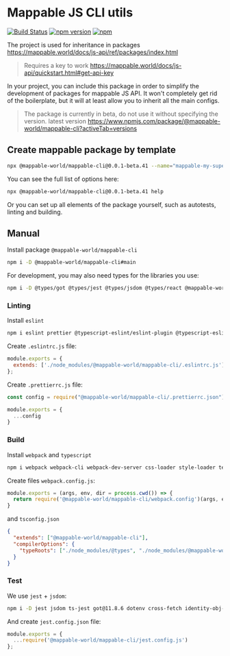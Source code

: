 # Mappable JS CLI utils

[![Build Status](https://github.com/mappable-world/mappable-cli/workflows/Run%20tests/badge.svg)](https://github.com/mappable-world/mappable-cli/actions/workflows/tests.yml)
[![npm version](https://badge.fury.io/js/@mappable-world%2Fmappable-cli.svg)](https://badge.fury.io/js/@mappable-world%2Fmappable-cli)
[![npm](https://img.shields.io/npm/dm/@mappable-world/mappable-cli.svg)](https://www.npmjs.com/package/@mappable-world/mappable-cli)

The project is used for inheritance in packages https://mappable.world/docs/js-api/ref/packages/index.html

> Requires a key to work https://mappable.world/docs/js-api/quickstart.html#get-api-key

In your project, you can include this package in order to simplify
the development of packages for mappable JS API.
It won't completely get rid of the boilerplate,
but it will at least allow you to inherit all the main configs.

> The package is currently in beta, do not use it without specifying the version. latest version https://www.npmjs.com/package/@mappable-world/mappable-cli?activeTab=versions

## Create mappable package by template

```sh
npx @mappable-world/mappable-cli@0.0.1-beta.41 --name="mappable-my-super-pkg"
```

You can see the full list of options here:

```sh
npx @mappable-world/mappable-cli@0.0.1-beta.41 help
```

Or you can set up all elements of the package yourself, such as autotests, linting and building.

## Manual

Install package `@mappable-world/mappable-cli`

```sh
npm i -D @mappable-world/mappable-cli#main
```

For development, you may also need types for the libraries you use:

```sh
npm i -D @types/got @types/jest @types/jsdom @types/react @mappable-world/mappable-types
```

### Linting

Install `eslint`

```sh
npm i eslint prettier @typescript-eslint/eslint-plugin @typescript-eslint/parser eslint-config-prettier eslint-plugin-prettier -D
```

Create `.eslintrc.js` file:

```js
module.exports = {
  extends: ['./node_modules/@mappable-world/mappable-cli/.eslintrc.js']
};
```

Create `.prettierrc.js` file:


```js
const config = require("@mappable-world/mappable-cli/.prettierrc.json");

module.exports = {
  ...config
}
```

### Build

Install `webpack` and `typescript`

```sh
npm i webpack webpack-cli webpack-dev-server css-loader style-loader terser-webpack-plugin ts-loader typescript -D
```

Create files `webpack.config.js`:

```js
module.exports = (args, env, dir = process.cwd()) => {
  return require('@mappable-world/mappable-cli/webpack.config')(args, env, dir);
}
```

and `tsconfig.json`

```json
{
  "extends": ["@mappable-world/mappable-cli"],
  "compilerOptions": {
    "typeRoots": ["./node_modules/@types", "./node_modules/@mappable-world"]
  }
}
```

### Test

We use `jest` + `jsdom`:

```sh
npm i -D jest jsdom ts-jest got@11.8.6 dotenv cross-fetch identity-obj-proxy
```

And create `jest.config.json` file:

```js
module.exports = {
  ...require('@mappable-world/mappable-cli/jest.config.js')
};
```
